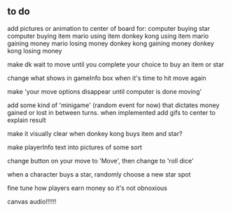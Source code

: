 ## to do

add pictures or animation to center of board for:
    computer buying star
    computer buying item
    mario using item
    donkey kong using item
    mario gaining money
    mario losing money
    donkey kong gaining money
    donkey kong losing money

make dk wait to move until you complete your choice to buy an item or star

change what shows in gameInfo box when it's time to hit move again

make 'your move options disappear until computer is done moving'

add some kind of 'minigame' (random event for now) that dictates money gained or lost in between turns. when implemented add gifs to center to explain result

make it visually clear when donkey kong buys item and star?

make playerInfo text into pictures of some sort

change button on your move to 'Move', then change to 'roll dice'

when a character buys a star, randomly choose a new star spot

fine tune how players earn money so it's not obnoxious 

canvas audio!!!!!!




